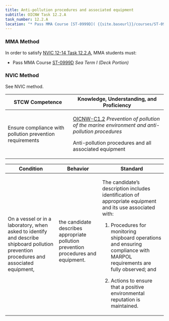 ```yaml
---
title: Anti-pollution procedures and associated equipment
subtitle: OICNW Task 12.2.A 
task_number: 12.2.A
location: "* Pass MMA Course [ST-0999D]( {{site.baseurl}}/courses/ST-0999D) *Sea Term I (Deck Portion)*" 
---
```



### MMA Method

In order to satisfy  [NVIC 12-14  Task  12.2.A]({{site.baseurl}}/assets/images/nvic-12-14.pdf), MMA students must:

* Pass MMA Course [ST-0999D]( {{site.baseurl}}/courses/ST-0999D) *Sea Term I (Deck Portion)*


### NVIC Method

<a onclick="togglevisibility('nvic_methods')" >See NVIC method.</a>

<div id='nvic_methods' class='hide'>

<table>
<thead>
<tr>
<th class='forty'> STCW Competence </th>
<th class='sixty'> Knowledge, Understanding, and Proficiency </th>
</tr>
</thead>




<tbody>
<tr><td markdown='1'>

Ensure compliance with pollution prevention requirements

</td><td markdown='1'>

[OICNW-C1.2](../../tables/21.html#OICNW-C1.2) *Prevention of pollution of the marine environment and anti-pollution procedures*

Anti-pollution procedures and all associated equipment

</td></tr>


</tbody>
</table>


<table>
<thead>
<tr><th class='twenty'>  Condition </th><th class='twenty'> Behavior </th><th  class='sixty'>Standard </th></tr>
</thead>
<tbody >



<tr><td markdown='1'>

On a vessel or in a laboratory, when asked to identify and describe shipboard pollution prevention procedures and associated equipment,

</td><td markdown='1'>

the candidate describes appropriate pollution prevention procedures and equipment.

<br>

<div class="tooltip">
<span class="tooltiptext">
</span>
</div>


</td><td markdown='1'>

The candidate’s description includes identification of appropriate equipment and its use associated with:

1. Procedures for monitoring shipboard operations and ensuring compliance with MARPOL requirements are fully observed; and

2. Actions to ensure that a positive environmental reputation is maintained.

</td></tr>
</tbody>
</table>
</div>
